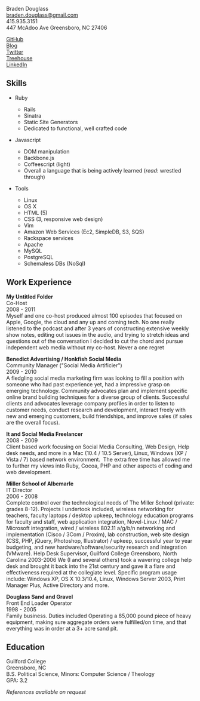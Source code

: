 Braden Douglass  
braden.douglass@gmail.com  
415.935.3151  
447 McAdoo Ave
Greensboro, NC 27406

[GitHub](http://github.com/bradendouglass)  
[Blog](http://cloudbacon.com)  
[Twitter](http://twitter.com/braidn)  
[Treehouse](http://teamtreehouse.com/braden)  
[LinkedIn](http://linkedin.com/in/bradendouglass)

Skills
----------------

* Ruby
  * Rails
  * Sinatra
  * Static Site Generators
  * Dedicated to functional, well crafted code

* Javascript
  * DOM manipulation
  * Backbone.js
  * Coffeescript (light)
  * Overall a language that is being actively learned (_read_: wrestled
    through)

* Tools
  * Linux
  * OS X
  * HTML (5)
  * CSS (3, responsive web design)
  * Vim
  * Amazon Web Services (Ec2, SimpleDB, S3, SQS)
  * Rackspace services
  * Apache
  * MySQL
  * PostgreSQL
  * Schemaless DBs (NoSql)

Work Experience
---------------
__My Untitled Folder__  
Co-Host  
2008 - 2011  
Myself and one co-host produced almost 100 episodes that focused on Apple, Google, the cloud and any up and coming tech. No one really listened to the podcast and after 3 years of constructing extensive weekly show notes, editing out issues in the audio, and trying to stretch ideas and questions out of the conversation I decided to cut the chord and pursue independent web media without my co-host. Never a one regret

__Benedict Advertising / Honkfish Social Media__  
Community Manager ("Social Media Artificier")  
2009 - 2010  
A fledgling social media marketing firm was looking to fill a position with someone who had past experience yet, had a impressive grasp on emerging technology.  Community advocates  plan and implement specific online brand building techniques for a diverse group of clients.  Successful clients and advocates leverage company profiles in order to listen to customer needs, conduct research and development, interact freely with new and emerging customers, build friendships, and improve sales (if sales are the overall focus).

__It and Social Media Freelancer__  
2008 - 2009  
Client based work focusing on Social Media Consulting, Web Design, Help desk needs, and more in a Mac (10.4 / 10.5 Server), Linux, Windows (XP / Vista / 7) based network environment.  The extra free time has allowed me to further my views into Ruby, Cocoa, PHP and other aspects of coding and web development.

__Miller School of Albemarle__  
IT Director  
2006 - 2008  
Complete control over the technological needs of The Miller School (private: grades 8-12). Projects I undertook included, wireless networking for teachers, faculty laptops / desktop upkeep, technology education programs for faculty and staff, web application integration, Novel-Linux / MAC / Microsoft integration, wired / wireless 802.11 a/g/b/n networking and implementation (Cisco / 3Com / Proxim), lab construction, web site design (CSS, PHP, jQuery, Photoshop, Illustrator) / upkeep, successful year to year budgeting, and new hardware/software/security research and integration (VMware).
Help Desk Supervisor, Guilford College Greensboro, North Carolina 2003-2006
We (I and several others) took a wavering college help desk and brought it back into the 21st century and gave it a flare and effectiveness required at the collegiate level. Specific program usage include: Windows XP, OS X 10.3/10.4, Linux, Windows Server 2003, Print Manager Plus, Active Directory and more.

__Douglass Sand and Gravel__  
Front End Loader Operator  
1998 - 2005  
Family business. Duties included Operating a 85,000 pound piece of heavy equipment, making sure aggregate orders were fulfilled/on time, and that everything was in order at a 3+ acre sand pit.

Education
---------------  
Guilford College  
Greensboro, NC  
B.S. Political Science, Minors: Computer Science / Theology  
GPA: 3.2  

_References available on request_  
